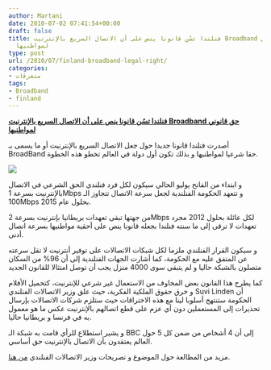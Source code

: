 ```yaml
---
author: Martani
date: 2010-07-02 07:41:54+00:00
draft: false
title: فنلندا تسُن قانونا ينص على أن الاتصال السريع بالإنترنيت Broadband حق قانوني
  لمواطنيها
type: post
url: /2010/07/finland-broadband-legal-right/
categories:
- متفرقات
tags:
- Broadband
- finland
---
```


[**فنلندا تسُن قانونا ينص على أن الاتصال السريع بالإنترنيت Broadband حق قانوني لمواطنيها**](https://www.it-scoop.com/2010/07/finland-broadband-legal-right/)


أصدرت فنلندا قانونا جديدا حول جعل الاتصال السريع بالإنترنيت أو ما يسمى بـ BroadBand حقا شرعيا لمواطنيها و بذلك تكون أول دولة في العالم تخطو هذه الخطوة.


[![](https://www.it-scoop.com/wp-content/uploads/2010/07/cable.gif)
](https://www.it-scoop.com/2010/07/finland-broadband-legal-right/)


و ابتداء من الفاتح يوليو الحالي سيكون لكل فرد فنلندي الحق الشرعي في الاتصال بالإنترنيت بسرعة 1Mbps و تتعهد الحكومة الفنلندية لجعل سرعة الاتصال تتجاوز الـ 100Mbps بحلول عام 2015.

من جهتها تبقى تعهدات بريطانيا بإنترنيت بسرعة 2Mbps لكل عائلة بحلول 2012 مجرد تعهدات لا ترقى إلى ما سنته فنلندا بجعله قانونا ينص على أحقية مواطنيها بسرعة اتصال أدنى.

و سيكون القرار الفنلندي ملزما لكل شبكات الاتصالات على توفير أنترنيت لا تقل سرعته عن المتفق عليه مع الحكومة، كما أشارت الجهات الفنلندية إلى أن 96% من السكان متصلون بالشبكة حاليا و لم يتبقى سوى 4000 منزل يجب أن توصل امتثالا للقانون الجديد

كما يطرح هذا القانون بعض المخاوف من الاستعمال غير شرعي للإنترنيت، كتحميل الأفلام و خرق حقوق الملكية الفكرية، حيث علق وزير الاتصالات الفنلندي Suvi Linden أن الحكومة ستنتهج أسلوبا لينا مع هذه الاختراقات حيث ستلزم شركات الاتصالات بإرسال تحذيرات إلى المستعملين دون أي عزم على قطع اتصالهم بالإنترنيت عكس ما هو معمول به في فرنسا و بريطانيا حاليا.

و يشير استطلاع للرأي قامت به شبكة الـ BBC إلى أن 4 أشخاص من ضمن كل 5 حول العالم يعتقدون بأن الاتصال بالإنترنيت حق أساسي.

مزيد من المطالعة حول الموضوع و تصريحات وزير الاتصالات الفنلندي [من هنا](http://news.bbc.co.uk/2/hi/technology/10461048.stm).
